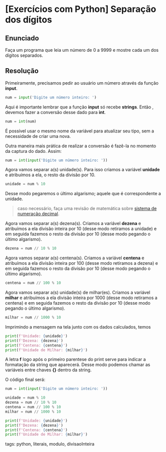 # [Exercícios com Python] Separação dos dígitos

## Enunciado

Faça um programa que leia um número de 0 a 9999 e mostre cada um dos dígitos separados.

## Resolução

Primeiramente, precisamos pedir ao usuário um número através da função **input**.

```py
num = input('Digite um número inteiro: ')
```

Aqui é importante lembrar que a função **input** só recebe **strings**. Então , devemos fazer a conversão desse dado para **int**.

```py
num = int(num)
```

É possível usar o mesmo nome da variável para atualizar seu tipo, sem a necessidade de criar uma nova.

Outra maneira mais prática de realizar a conversão é fazê-la no momento da captura do dado. Assim:

```py
num = int(input('Digite um número inteiro: '))
```

Agora vamos separar a(s) unidade(s). Para isso criamos a variável **unidade** e atribuímos a ela, o resto da divisão por 10.

```py
unidade = num % 10
```

Desse modo pegaremos o último algarismo; aquele que é correspondente a unidade.

>caso necessário, faça uma revisão de matemática sobre [sistema de numeração decimal](https://www.youtube.com/watch?v=uxsh-s4OgLE).

Agora vamos separar a(s) dezena(s). Criamos a variável **dezena** e atribuímos a ela divisão inteira por 10 (desse modo retiramos a unidade) e em seguida fazemos o resto da divisão por 10 (desse modo pegando o último algarismo).

```py
dezena = num // 10 % 10
```

Agora vamos separar a(s) centena(s). Criamos a variável **centena** e atribuímos a ela divisão inteira por 100 (desse modo retiramos a dezena) e em seguida fazemos o resto da divisão por 10 (desse modo pegando o último algarismo).

```py
centena = num // 100 % 10
```

Agora vamos separar a(s) unidade(s) de milhar(es). Criamos a variável **milhar** e atribuímos a ela divisão inteira por 1000 (desse modo retiramos a centena) e em seguida fazemos o resto da divisão por 10 (desse modo pegando o último algarismo).

```py
milhar = num // 1000 % 10
```

Imprimindo a mensagem na tela junto com os dados calculados, temos

```py
print(f'Unidade: {unidade}')
print(f'Dezena: {dezena}')
print(f'Centena: {centena}')
print(f'Unidade de Milhar: {milhar}')
```

A letra **f** logo após o primeiro parentese do print serve para indicar a formatação da string que aparecerá. Desse modo podemos chamar as variáveis entre chaves **{}** dentro da string.

O código final será:

```py
num = int(input('Digite um número inteiro: '))

unidade = num % 10
dezena = num // 10 % 10
centena = num // 100 % 10
milhar = num // 1000 % 10

print(f'Unidade: {unidade}')
print(f'Dezena: {dezena}')
print(f'Centena: {centena}')
print(f'Unidade de Milhar: {milhar}')
```

tags: python, literais, modulo, divisaoInteira
